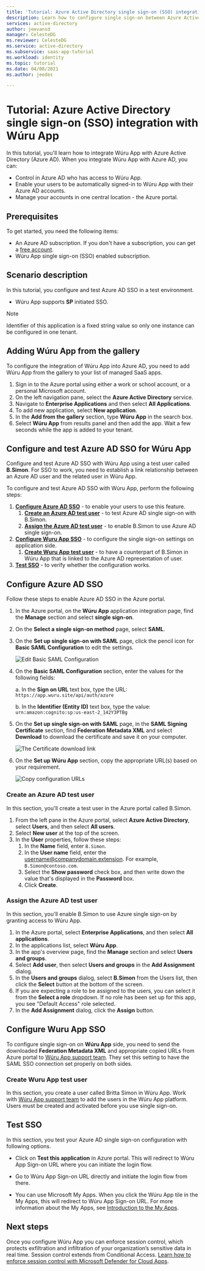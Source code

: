 ```yaml
---
title: 'Tutorial: Azure Active Directory single sign-on (SSO) integration with Wúru App | Microsoft Docs'
description: Learn how to configure single sign-on between Azure Active Directory and Wúru App.
services: active-directory
author: jeevansd
manager: CelesteDG
ms.reviewer: CelesteDG
ms.service: active-directory
ms.subservice: saas-app-tutorial
ms.workload: identity
ms.topic: tutorial
ms.date: 04/08/2021
ms.author: jeedes

---
```


# Tutorial: Azure Active Directory single sign-on (SSO) integration with Wúru App

In this tutorial, you'll learn how to integrate Wúru App with Azure Active Directory (Azure AD). When you integrate Wúru App with Azure AD, you can:

* Control in Azure AD who has access to Wúru App.
* Enable your users to be automatically signed-in to Wúru App with their Azure AD accounts.
* Manage your accounts in one central location - the Azure portal.

## Prerequisites

To get started, you need the following items:

* An Azure AD subscription. If you don't have a subscription, you can get a [free account](https://azure.microsoft.com/free/).
* Wúru App single sign-on (SSO) enabled subscription.

## Scenario description

In this tutorial, you configure and test Azure AD SSO in a test environment.

* Wúru App supports **SP** initiated SSO.

> [!NOTE]
> Identifier of this application is a fixed string value so only one instance can be configured in one tenant.

## Adding Wúru App from the gallery

To configure the integration of Wúru App into Azure AD, you need to add Wúru App from the gallery to your list of managed SaaS apps.

1. Sign in to the Azure portal using either a work or school account, or a personal Microsoft account.
1. On the left navigation pane, select the **Azure Active Directory** service.
1. Navigate to **Enterprise Applications** and then select **All Applications**.
1. To add new application, select **New application**.
1. In the **Add from the gallery** section, type **Wúru App** in the search box.
1. Select **Wúru App** from results panel and then add the app. Wait a few seconds while the app is added to your tenant.


## Configure and test Azure AD SSO for Wúru App

Configure and test Azure AD SSO with Wúru App using a test user called **B.Simon**. For SSO to work, you need to establish a link relationship between an Azure AD user and the related user in Wúru App.

To configure and test Azure AD SSO with Wúru App, perform the following steps:

1. **[Configure Azure AD SSO](#configure-azure-ad-sso)** - to enable your users to use this feature.
    1. **[Create an Azure AD test user](#create-an-azure-ad-test-user)** - to test Azure AD single sign-on with B.Simon.
    1. **[Assign the Azure AD test user](#assign-the-azure-ad-test-user)** - to enable B.Simon to use Azure AD single sign-on.
1. **[Configure Wuru App SSO](#configure-wuru-app-sso)** - to configure the single sign-on settings on application side.
    1. **[Create Wuru App test user](#create-wuru-app-test-user)** - to have a counterpart of B.Simon in Wúru App that is linked to the Azure AD representation of user.
1. **[Test SSO](#test-sso)** - to verify whether the configuration works.

## Configure Azure AD SSO

Follow these steps to enable Azure AD SSO in the Azure portal.

1. In the Azure portal, on the **Wúru App** application integration page, find the **Manage** section and select **single sign-on**.
1. On the **Select a single sign-on method** page, select **SAML**.
1. On the **Set up single sign-on with SAML** page, click the pencil icon for **Basic SAML Configuration** to edit the settings.

   ![Edit Basic SAML Configuration](common/edit-urls.png)

1. On the **Basic SAML Configuration** section, enter the values for the following fields:

	a. In the **Sign on URL** text box, type the URL:
    `https://app.wuru.site/api/auth/azure`

    b. In the **Identifier (Entity ID)** text box, type the value:
    `urn:amazon:cognito:sp:us-east-2_142Y3PTBg`

1. On the **Set up single sign-on with SAML** page, in the **SAML Signing Certificate** section,  find **Federation Metadata XML** and select **Download** to download the certificate and save it on your computer.

	![The Certificate download link](common/metadataxml.png)

1. On the **Set up Wúru App** section, copy the appropriate URL(s) based on your requirement.

	![Copy configuration URLs](common/copy-configuration-urls.png)

### Create an Azure AD test user

In this section, you'll create a test user in the Azure portal called B.Simon.

1. From the left pane in the Azure portal, select **Azure Active Directory**, select **Users**, and then select **All users**.
1. Select **New user** at the top of the screen.
1. In the **User** properties, follow these steps:
   1. In the **Name** field, enter `B.Simon`.  
   1. In the **User name** field, enter the username@companydomain.extension. For example, `B.Simon@contoso.com`.
   1. Select the **Show password** check box, and then write down the value that's displayed in the **Password** box.
   1. Click **Create**.

### Assign the Azure AD test user

In this section, you'll enable B.Simon to use Azure single sign-on by granting access to Wúru App.

1. In the Azure portal, select **Enterprise Applications**, and then select **All applications**.
1. In the applications list, select **Wúru App**.
1. In the app's overview page, find the **Manage** section and select **Users and groups**.
1. Select **Add user**, then select **Users and groups** in the **Add Assignment** dialog.
1. In the **Users and groups** dialog, select **B.Simon** from the Users list, then click the **Select** button at the bottom of the screen.
1. If you are expecting a role to be assigned to the users, you can select it from the **Select a role** dropdown. If no role has been set up for this app, you see "Default Access" role selected.
1. In the **Add Assignment** dialog, click the **Assign** button.

## Configure Wuru App SSO

To configure single sign-on on **Wúru App** side, you need to send the downloaded **Federation Metadata XML** and appropriate copied URLs from Azure portal to [Wúru App support team](mailto:contacto@wuru.site). They set this setting to have the SAML SSO connection set properly on both sides.

### Create Wuru App test user

In this section, you create a user called Britta Simon in Wúru App. Work with [Wúru App support team](mailto:contacto@wuru.site) to add the users in the Wúru App platform. Users must be created and activated before you use single sign-on.

## Test SSO 

In this section, you test your Azure AD single sign-on configuration with following options. 

* Click on **Test this application** in Azure portal. This will redirect to Wúru App Sign-on URL where you can initiate the login flow. 

* Go to Wúru App Sign-on URL directly and initiate the login flow from there.

* You can use Microsoft My Apps. When you click the Wúru App tile in the My Apps, this will redirect to Wúru App Sign-on URL. For more information about the My Apps, see [Introduction to the My Apps](https://support.microsoft.com/account-billing/sign-in-and-start-apps-from-the-my-apps-portal-2f3b1bae-0e5a-4a86-a33e-876fbd2a4510).


## Next steps

Once you configure Wúru App you can enforce session control, which protects exfiltration and infiltration of your organization’s sensitive data in real time. Session control extends from Conditional Access. [Learn how to enforce session control with Microsoft Defender for Cloud Apps](/cloud-app-security/proxy-deployment-any-app).
